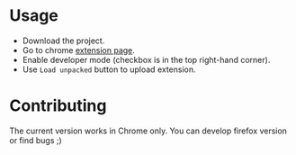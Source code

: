 # Usage

- Download the project.
- Go to chrome [extension page](chrome://extensions/).
- Enable developer mode (checkbox is in the top right-hand corner).
- Use `Load unpacked` button to upload extension.

# Contributing
The current version works in Chrome only. You can develop firefox version or find bugs ;) 
